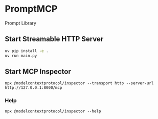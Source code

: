 # PromptMCP
Prompt Library

## Start Streamable HTTP Server

```zsh
uv pip install -e .
uv run main.py
```

## Start MCP Inspector

```
npx @modelcontextprotocol/inspector --transport http --server-url http://127.0.0.1:8000/mcp
```

### Help

```
npx @modelcontextprotocol/inspector --help
```
